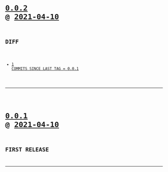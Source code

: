 <code>

# [0.0.2](https://github.com/cogsmith/docker-nodemon/compare/0.0.2...main) @ [2021-04-10](https://github.com/cogsmith/docker-nodemon/releases/tag/0.0.2) 

## DIFF
- [1 COMMITS SINCE LAST TAG = 0.0.1](https://github.com/cogsmith/docker-nodemon/compare/0.0.1...0.0.2)

</code>

---
<code>

# [0.0.1](https://github.com/cogsmith/docker-nodemon/compare/0.0.1...main) @ [2021-04-10](https://github.com/cogsmith/docker-nodemon/releases/tag/0.0.1) 

## FIRST RELEASE

</code>

---
